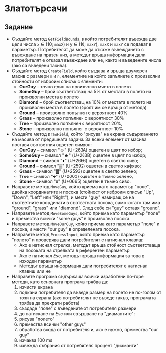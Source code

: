 # Златотърсачи

## Задание

* Създайте метод `GetFieldBounds`, в който потребителят въвежда две цели числа `x` ∈ (10; `maxX`) и y ∈ (10; `maxY`), `maxX` и `maxY` се
  подават в параметър. Потребителят да може да откаже въвеждането с въвеждане на празен низ, а методът връща информация дали потребителят е
  отказал въвеждане или не, както и въведените числа (ако са въведени такива).
* Създайте метод `CreateField`, който създава и връща двумерен масив с размери `m` и `n`, елементите на който запълнете с произволни
  стойности от изброим списък с елементи:
  * **OurGuy** – точно един на произволно място в полето
  * **SomeGuy** – брой съответстващ на 5% от местата в полето на произволни места в полето
  * **Diamond** – брой съответстващ на 10% от местата в полето на произволни места в полето (броят им се връща от метода)
  * **Ground** – произволно попълнен с вероятност 40%
  * **Grass** – произволно попълнен с вероятност 30%
  * **Tree** – произволно попълнен с вероятност 20%,
  * **Stone** – произволно попълнен с вероятност 10%
* Създайте метод `DrawField`, който "рисува" на екрана съдържанието на масива от предишната задача. За всеки елемент от масива поставя
  съответния оцветен символ:
  * **OurGuy** – символ "&#x263A;" (U+263A) oцветен в цвят по избор;
  * **SomeGuy** – символ "&#x263B;" (U+263B) оцветен в цвят по избор;
  * **Diamond** – символ "&#x2666;" (U+2666) оцветен в светло сиво;
  * **Ground** – символ "&#x2592;" (U+2592) оцветен в светло кафяво;
  * **Grass** – символ "&#x2593;" (U+2593) оцветен в светло зелено;
  * **Tree** – символ "&#x2663;" (U+2663) оцветен в тъмно зелено;
  * **Stone** – символ "&#x0665;" (U+0665) оцветен в тъмно сиво.
* Направете метод `MoveGuy`, който приема като параметър "поле", двойка координатите и посока (стойност от изброим списък "Up", "Down",
  "Left" или "Right"), и мести "guy" намиращ се на съответните координати в съответната посока, само когато там има "ground", "grass" или
  "diamond". След себе си "guy" оставя "ground".
* Направете метод `MoveSomeGuys`, който приема като параметър "поле" и премества всички "some guys" в произволна посока.
* Направете метод `MoveOurGuy`, който приема като параметър "поле" и посока, и мести "our guy" в определената посока.
* Направете метод `ProcessInput`, който приема като параметър "полето" и проверява дали потребителят е натиснал клавиш:
  * Ако е натиснал стрелка, методът връща стойност съответстваща на посоката на стрелката в референтен параметър
  * Ако е натиснал *Esc*, методът връща информация за това в изходен параметър
  * Методът връща информация дали потребителят е натиснал клавиш или не
* Направете програма съдържаща всички изработени по-горе методи, като основната програма трябва да:
  1. изчисти екрана
  2. подкани потребителя да въведе размер на полето не по-голям от този на екрана (ако потребителят не въведе такъв, програмата трябва да
    прекрати работа)
  3. създаде "поле" с въведените от потребителя размери
  4. до натискане на *Esc* или свършване на "диамантите":
    1. рисува "полето"
    2. премества всички "other guys"
    3. обработва входа от потребителя и, ако е нужно, премества "our guy"
    4. изчаква 100 ms
  5. извежда събрания от потребителя процент "диаманти"
